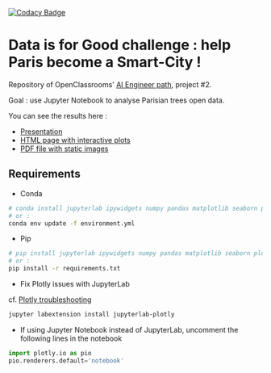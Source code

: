 
[![Codacy Badge](https://api.codacy.com/project/badge/Grade/7caff7db990447ec9dc8a7955884948f)](https://app.codacy.com/gh/fleuryc/oc_ingenieur-ia_P2-Participez-a-un-concours-sur-la-Smart-City?utm_source=github.com&utm_medium=referral&utm_content=fleuryc/oc_ingenieur-ia_P2-Participez-a-un-concours-sur-la-Smart-City&utm_campaign=Badge_Grade_Settings)

# Data is for Good challenge : help Paris become a Smart-City !

Repository of OpenClassrooms' [AI Engineer path](https://openclassrooms.com/fr/paths/188-ingenieur-ia), project #2.

Goal : use Jupyter Notebook to analyse Parisian trees open data.

You can see the results here :
- [Presentation](https://fleuryc.github.io/oc_ingenieur-ia_P2-Participez-a-un-concours-sur-la-Smart-City/index.html)
- [HTML page with interactive plots](https://fleuryc.github.io/oc_ingenieur-ia_P2-Participez-a-un-concours-sur-la-Smart-City/main.html)
- [PDF file with static images](https://fleuryc.github.io/oc_ingenieur-ia_P2-Participez-a-un-concours-sur-la-Smart-City/main.pdf)


## Requirements

  - Conda

````bash
# conda install jupyterlab ipywidgets numpy pandas matplotlib seaborn plotly statsmodels
# or :
conda env update -f environment.yml
````

  - Pip

```bash
# pip install jupyterlab ipywidgets numpy pandas matplotlib seaborn plotly statsmodels
# or :
pip install -r requirements.txt
```

  - Fix Plotly issues with JupyterLab

cf. [Plotly troubleshooting](https://plotly.com/python/troubleshooting/#jupyterlab-problems)

```bash
jupyter labextension install jupyterlab-plotly
```

  - If using Jupyter Notebook instead of JupyterLab, uncomment the following lines in the notebook

````python
import plotly.io as pio
pio.renderers.default='notebook'
````
